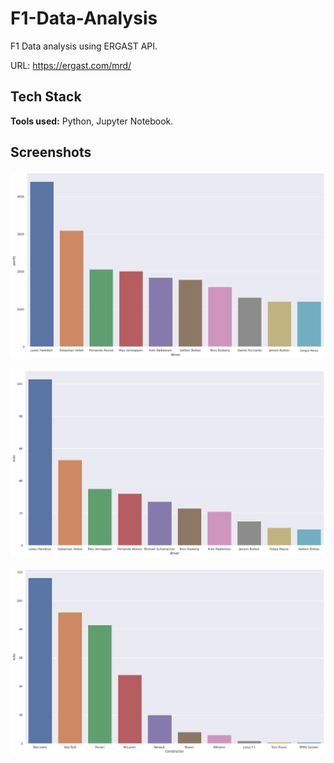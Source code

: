 # F1-Data-Analysis

F1 Data analysis using ERGAST API.

URL: https://ergast.com/mrd/

## Tech Stack

**Tools used:** Python, Jupyter Notebook.

## Screenshots

![App Screenshot](https://raw.githubusercontent.com/Aditya9111/F1-Data-Analysis/main/assets/points_vs_driver.png)

![App Screenshot](https://raw.githubusercontent.com/Aditya9111/F1-Data-Analysis/main/assets/wins_vs_driver.png)

![App Screenshot](https://raw.githubusercontent.com/Aditya9111/F1-Data-Analysis/main/assets/wins_vs_constructor.png)


